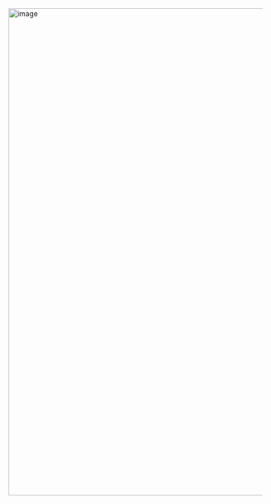 <img width="965" alt="image" src="https://github.com/sandipsahoo2k2/my/assets/5547869/f8ccf934-e348-44b4-99d6-fada8e7d117d">
